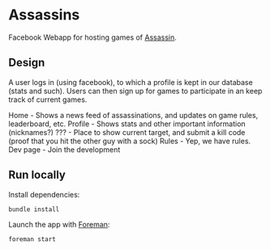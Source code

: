 Assassins
==================================

Facebook Webapp for hosting games of [Assassin](<http://en.wikipedia.org/wiki/Assassin_(game)>).

Design
------

A user logs in (using facebook), to which a profile is kept in our database (stats and such).
Users can then sign up for games to participate in an keep track of current games.

Home - Shows a news feed of assassinations, and updates on game rules, leaderboard, etc.
Profile - Shows stats and other important information (nicknames?)
??? - Place to show current target, and submit a kill code (proof that you hit the other guy with a sock)
Rules - Yep, we have rules.
Dev page - Join the development

Run locally
-----------

Install dependencies:

    bundle install

Launch the app with [Foreman](http://blog.daviddollar.org/2011/05/06/introducing-foreman.html):

    foreman start